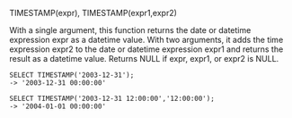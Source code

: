 TIMESTAMP(expr), TIMESTAMP(expr1,expr2)

With a single argument, this function returns the date or datetime expression expr as a datetime value. With two arguments, it adds the time expression expr2 to the date or datetime expression expr1 and returns the result as a datetime value. Returns NULL if expr, expr1, or expr2 is NULL.

```
SELECT TIMESTAMP('2003-12-31');
-> '2003-12-31 00:00:00'

SELECT TIMESTAMP('2003-12-31 12:00:00','12:00:00');
-> '2004-01-01 00:00:00'
```
